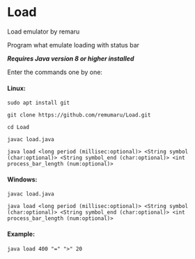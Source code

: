 # Load

Load emulator by remaru

Program what emulate loading with status bar

***Requires Java version 8 or higher installed***

Enter the commands one by one:

#### Linux:

```
sudo apt install git

git clone https://github.com/remumaru/Load.git

cd Load

javac load.java

java load <long period (millisec:optional)> <String symbol (char:optional)> <String symbol_end (char:optional)> <int process_bar_length (num:optional)>

```
#### Windows:

```
javac load.java

java load <long period (millisec:optional)> <String symbol (char:optional)> <String symbol_end (char:optional)> <int process_bar_length (num:optional)>

```
#### Example: 
```
java load 400 "=" ">" 20
```
